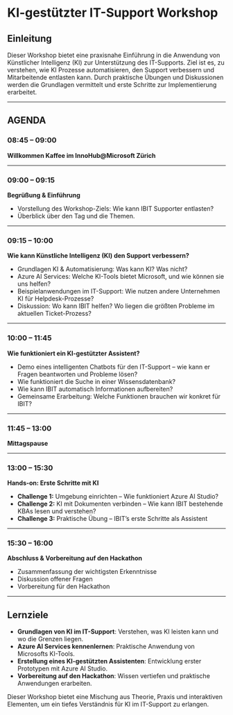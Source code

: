 # KI-gestützter IT-Support Workshop

## Einleitung
Dieser Workshop bietet eine praxisnahe Einführung in die Anwendung von Künstlicher Intelligenz (KI) zur Unterstützung des IT-Supports. Ziel ist es, zu verstehen, wie KI Prozesse automatisieren, den Support verbessern und Mitarbeitende entlasten kann. Durch praktische Übungen und Diskussionen werden die Grundlagen vermittelt und erste Schritte zur Implementierung erarbeitet.

---

## AGENDA

### 08:45 – 09:00  
**Willkommen Kaffee im InnoHub@Microsoft Zürich**

---

### 09:00 – 09:15  
**Begrüßung & Einführung**  
- Vorstellung des Workshop-Ziels: Wie kann IBIT Supporter entlasten?  
- Überblick über den Tag und die Themen.  

---

### 09:15 – 10:00  
**Wie kann Künstliche Intelligenz (KI) den Support verbessern?**  
- Grundlagen KI & Automatisierung: Was kann KI? Was nicht?  
- Azure AI Services: Welche KI-Tools bietet Microsoft, und wie können sie uns helfen?  
- Beispielanwendungen im IT-Support: Wie nutzen andere Unternehmen KI für Helpdesk-Prozesse?  
- Diskussion: Wo kann IBIT helfen? Wo liegen die größten Probleme im aktuellen Ticket-Prozess?  

---

### 10:00 – 11:45  
**Wie funktioniert ein KI-gestützter Assistent?**  
- Demo eines intelligenten Chatbots für den IT-Support – wie kann er Fragen beantworten und Probleme lösen?  
- Wie funktioniert die Suche in einer Wissensdatenbank?  
- Wie kann IBIT automatisch Informationen aufbereiten?  
- Gemeinsame Erarbeitung: Welche Funktionen brauchen wir konkret für IBIT?  

---

### 11:45 – 13:00  
**Mittagspause**

---

### 13:00 – 15:30  
**Hands-on: Erste Schritte mit KI**  
- **Challenge 1:** Umgebung einrichten – Wie funktioniert Azure AI Studio?  
- **Challenge 2:** KI mit Dokumenten verbinden – Wie kann IBIT bestehende KBAs lesen und verstehen?  
- **Challenge 3:** Praktische Übung – IBIT’s erste Schritte als Assistent  

---

### 15:30 – 16:00  
**Abschluss & Vorbereitung auf den Hackathon**  
- Zusammenfassung der wichtigsten Erkenntnisse  
- Diskussion offener Fragen  
- Vorbereitung für den Hackathon  

---

## Lernziele
- **Grundlagen von KI im IT-Support**: Verstehen, was KI leisten kann und wo die Grenzen liegen.  
- **Azure AI Services kennenlernen**: Praktische Anwendung von Microsofts KI-Tools.  
- **Erstellung eines KI-gestützten Assistenten**: Entwicklung erster Prototypen mit Azure AI Studio.  
- **Vorbereitung auf den Hackathon**: Wissen vertiefen und praktische Anwendungen erarbeiten.  

Dieser Workshop bietet eine Mischung aus Theorie, Praxis und interaktiven Elementen, um ein tiefes Verständnis für KI im IT-Support zu erlangen.


